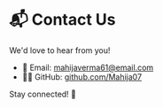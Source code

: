 # 📬 Contact Us

We'd love to hear from you!

- 📧 Email: [mahijaverma61@email.com](mailto:mahijaverma61@email.com)
- 🧑‍💻 GitHub: [github.com/Mahija07](https://github.com/Mahija07)

Stay connected! 💖
